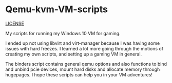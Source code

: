 # Qemu-kvm-VM-scripts
[LICENSE](LICENSE)

My scripts for running my Windows 10 VM for gaming.

I ended up not using libvirt and virt-manager because I was having some issues with hard freezes. I learned a lot more going through the motions of creating my own scripts, and setting up a gaming VM in general.

The binders script contains general qemu options and also functions to bind and unbind pcie devices, mount hard disks and allocate memory through hugepages. I hope these scripts can help you in your VM adventures!

